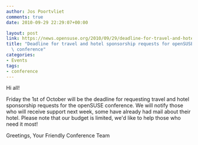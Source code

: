 ```yaml
---
author: Jos Poortvliet
comments: true
date: 2010-09-29 22:29:07+00:00

layout: post
link: https://news.opensuse.org/2010/09/29/deadline-for-travel-and-hotel-sponsorship-requests-for-opensuse-conference/
title: "Deadline for travel and hotel sponsorship requests for openSUSE\
  \ conference"
categories:
- Events
tags:
- conference
---
```

Hi all!

Friday the 1st of October will be the deadline for requesting travel and hotel sponsorship requests for the openSUSE conference. We will notify those who will receive support next week, some have already had mail about their hotel. Please note that our budget is limited, we'd like to help those who need it most!

Greetings,
Your Friendly Conference Team		
